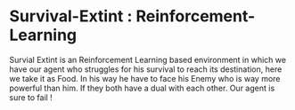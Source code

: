 # Survival-Extint : Reinforcement-Learning
Survial Extint is an Reinforcement Learning based environment in which we have our agent
who struggles for his survival to reach its destination, here we take it as Food. 
In his way he have to face his Enemy who is way more powerful than him. If they both have a dual with each 
other. Our agent is sure to fail !
